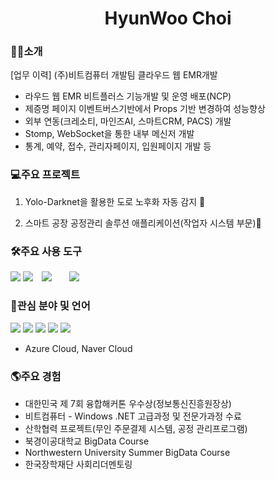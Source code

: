 <h1 align="center"> HyunWoo Choi</h1>

<h3>🙋‍♂️소개</h3>


[업무 이력]
(주)비트컴퓨터 개발팀
클라우드 웹 EMR개발

- 라우드 웹 EMR 비트플러스 기능개발 및 운영 배포(NCP)
- 제증명 페이지 이벤트버스기반에서 Props 기반 변경하여 성능향상
- 외부 연동(크레소티, 마인즈AI, 스마트CRM, PACS) 개발
- Stomp, WebSocket을 통한 내부 메신저 개발
- 통계, 예약, 접수, 관리자페이지, 입원페이지 개발 등

<h3>💻주요 프로젝트</h3>

1. Yolo-Darknet을 활용한 도로 노후화 자동 감지 🚧      
              
2. 스마트 공장 공정관리 솔루션 애플리케이션(작업자 시스템 부문)📅



<h3>🛠주요 사용 도구</h3>
<div>
  <img src="https://img.shields.io/badge/JAVA-E30E17?style=for-the-badge&logo=java&logoColor=white"> <img src="https://img.shields.io/badge/Spring-6DB33F?style=for-the-badge&logo=Spring&logoColor=white">
<img src="https://img.shields.io/badge/Microsoft SQL Server-CC2927?style=flat-square&logo=Microsoft SQL Server&logoColor=white" style="height : auto; margin-left : 10px; margin-right : 10px;"/></a>&nbsp;
<img src="https://img.shields.io/badge/.NET-512BD4?style=flat-square&logo=.NET&logoColor=white" style="height : auto; margin-left : 10px; margin-right : 10px;"/></a>&nbsp;




<h3>🤗관심 분야 및 언어</h3>
       

<img src="https://img.shields.io/badge/vue.js-4FC08D?style=for-the-badge&logo=vue.js&logoColor=white">
<img src="https://img.shields.io/badge/Docker-2496ED?style=for-the-badge&logo=Docker&logoColor=black">
<img src="https://img.shields.io/badge/springboot-6DB33F?style=for-the-badge&logo=springboot&logoColor=white">
<img src="https://img.shields.io/badge/kubernetes-#326CE5?style=for-the-badge&logo=kubernetes&logoColor=white">
<img src="https://img.shields.io/badge/kotlin-#7F52FF?style=for-the-badge&logo=kotlin&logoColor=white">



- Azure Cloud, Naver Cloud



<h3>🌎주요 경험</h3>

- 대한민국 제 7회 융합해커톤 우수상(정보통신진흥원장상)  
- 비트컴퓨터 - Windows .NET 고급과정 및 전문가과정 수료  
- 산학협력 프로젝트(무인 주문결제 시스템, 공정 관리프로그램)  
- 북경이공대학교 BigData Course  
- Northwestern University Summer BigData Course    
- 한국장학재단 사회리더멘토링 
</div>

